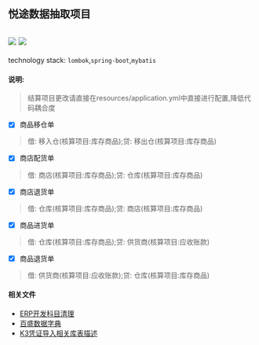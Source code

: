 ## 悦途数据抽取项目
![](https://img.shields.io/badge/JDK-1.8-green.svg)
![](https://img.shields.io/badge/release-1.0-blue.svg)
---
technology stack: <code>lombok</code>,<code>spring-boot</code>,<code>mybatis</code>
#### 说明: 
> 结算项目更改请直接在resources/application.yml中直接进行配置,降低代码耦合度

- [x] 商品移仓单
> 借: 移入仓(核算项目:库存商品);贷: 移出仓(核算项目:库存商品)

- [x] 商店配货单
> 借: 商店(核算项目:库存商品);贷: 仓库(核算项目:库存商品)

- [x] 商店退货单
> 借: 仓库(核算项目:库存商品);贷: 商店(核算项目:库存商品)

- [x] 商品进货单
> 借: 仓库(核算项目:库存商品);贷: 供货商(核算项目:应收账款)

- [x] 商品退货单
> 借: 供货商(核算项目:应收账款);贷: 仓库(核算项目:库存商品)

#### 相关文件
- [ERP开发科目清理](http://t.cn/AiQSS7k0)
- [百盛数据字典](http://t.cn/AiQSoLTt)
- [K3凭证导入相关库表描述](http://t.cn/AiQS9bOC)

